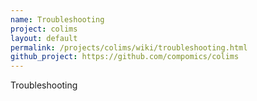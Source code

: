 ```yaml
---
name: Troubleshooting
project: colims
layout: default
permalink: /projects/colims/wiki/troubleshooting.html
github_project: https://github.com/compomics/colims
---
```


Troubleshooting